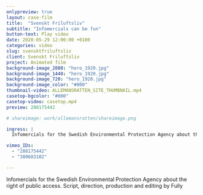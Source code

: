 ```yaml
---
onlypreview: true
layout: case-film
title:  "Svenskt Friluftsliv"
subtitle: "Infomercials can be fun"
button-text: Play video
date: 2020-05-29 12:00:00 +0100
categories: video
slug: svensktfriluftsliv
client: Svenskt Friluftsliv
project: Animated film
background-image_2880: "hero_1920.jpg"
background-image_1440: "hero_1920.jpg"
background-image_720: "hero_1920.jpg"
background-image_color: "#000"
thumbnail-video: ALLEMANSRATTEN_SITE_THUMBNAIL.mp4
casetop-bgcolor: "#000"
casetop-video: casetop.mp4
preview: 288175442

# shareimage: work/allemansratten/shareimage.png

ingress: |
  Infomercials for the Swedish Environmental Protection Agency about the right of public access. Script, direction, production and editing by Fully

vimeo_IDs: 
  - "288175442"
  - "380683102"

---
```

Infomercials for the Swedish Environmental Protection Agency about the right of public access. Script, direction, production and editing by Fully
